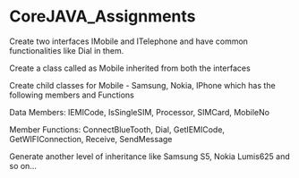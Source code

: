 # CoreJAVA_Assignments
Create two interfaces IMobile and ITelephone and have common functionalities like Dial in them.

Create a class called as Mobile inherited from both the interfaces

Create child classes for Mobile - Samsung, Nokia, IPhone which has the following members and Functions

Data Members: IEMICode, IsSingleSIM, Processor, SIMCard, MobileNo

Member Functions: ConnectBlueTooth, Dial, GetIEMICode, GetWIFIConnection, Receive, SendMessage

Generate another level of inheritance like Samsung S5, Nokia Lumis625 and so on...
